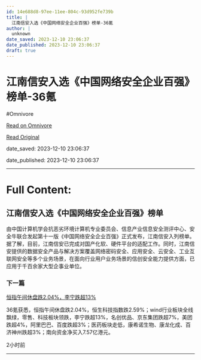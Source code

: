 ```yaml
---
id: 14e688d8-97ee-11ee-804c-93d952fe739b
title: |
  江南信安入选《中国网络安全企业百强》榜单-36氪
author: |
  unknown
date_saved: 2023-12-10 23:06:37
date_published: 2023-12-10 23:06:37
draft: true
---
```


# 江南信安入选《中国网络安全企业百强》榜单-36氪
#Omnivore

[Read on Omnivore](https://omnivore.app/me/36-18c578d58ed)

[Read Original](https://36kr.com/newsflashes/2555831867988356?f=rss)

date_saved: 2023-12-10 23:06:37

date_published: 2023-12-10 23:06:37

--- 

# Full Content: 

## 江南信安入选《中国网络安全企业百强》榜单

由中国计算机学会抗恶劣环境计算机专业委员会、信息产业信息安全测评中心、安全牛联合发起第十一版《中国网络安全企业百强》正式发布，江南信安入列榜单。据了解，目前，江南信安已完成对国产化软、硬件平台的适配工作。同时，江南信安提供的数据安全产品与解决方案覆盖网络密码安全、应用安全、云安全、工业互联网安全等多个业务场景，在面向行业用户业务场景的信创安全能力提供方面，已应用于千百余家大型企事业单位。

### 下一篇

[恒指午间休盘跌2.04%，李宁跌超13%](https://36kr.com/newsflashes/2555831568439682)

36氪获悉，恒指午间休盘跌2.04%，恒生科技指数跌2.59%；wind行业板块全线飘绿，零售、科技板块领跌，李宁跌超13%，名创优品、京东集团跌超7%，美团跌超4%，阿里巴巴、百度跌超3%；医药板块走低，康希诺生物、康龙化成、百济神州跌超3%；南向资金净买入7.57亿港元。

2小时前

---

